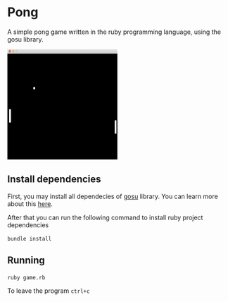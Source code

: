 # Pong

A simple pong game written in the ruby programming language, using the gosu library.

<img src="media/pong_screen.png" alt="drawing" width="250" height="250" />

## Install dependencies

First, you may install all dependecies of [gosu](https://github.com/gosu/gosu) library. You can learn more about this [here](https://github.com/gosu/gosu/wiki).

After that you can run the following command to install ruby project dependencies
```
bundle install
```

## Running
```
ruby game.rb
```

To leave the program `ctrl+c`
